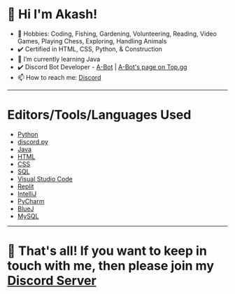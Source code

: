 <h1>👋 Hi I'm Akash!</h1>

- 🎉 Hobbies: Coding, Fishing, Gardening, Volunteering, Reading, Video Games, Playing Chess, Exploring, Handling Animals
- ✔️ Certified in HTML, CSS, Python, & Construction
- 🌱 I’m currently learning Java
- ✔️ Discord Bot Developer - <a href="https://discord.com/api/oauth2/authorize?client_id=823664697076875335&permissions=76800&scope=bot">A-Bot</a> | <a href="https://top.gg/bot/823664697076875335">A-Bot's page on Top.gg</a>
- 📫 How to reach me: <a href="https://discord.gg/99KgwBASDC">Discord</a>

<hr>

# Editors/Tools/Languages Used

- <a href="https://python.org">Python</a>
- <a href="https://discordpy.readthedocs.io/en/stable/">discord.py</a>
- <a href="https://www.java.com/en/">Java</a>
- <a href="https://www.w3schools.com/TAGS/default.ASP">HTML</a>
- <a href="https://www.w3schools.com/cssref/">CSS</a>
- <a href="https://www.microsoft.com/en-us/sql-server/sql-server-downloads">SQL</a>
- <a href="https://code.visualstudio.com/">Visual Studio Code</a>
- <a href="https://replit.com/">Replit</a>
- <a href="https://www.jetbrains.com/idea/">IntelliJ</a>
- <a href="https://www.jetbrains.com/pycharm/">PyCharm</a>
- <a href="https://www.bluej.org/">BlueJ</a>
- <a href="https://dev.mysql.com/doc/">MySQL</a>

<hr>

# 👋 That's all! If you want to keep in touch with me, then please join my <a href="https://discord.gg/99KgwBASDC">Discord Server</a>
